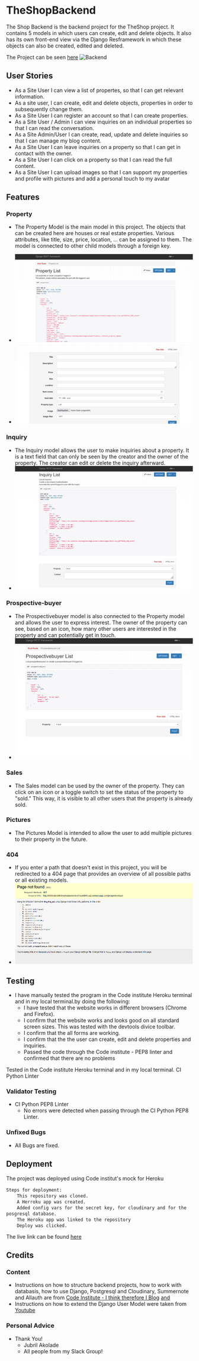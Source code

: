 # TheShopBackend

The Shop Backend is the backend project for the TheShop project.
It contains 5 models in which users can create, edit and delete objects. It also has its own front-end view via the Django Resframework in which these objects can also be created, edited and deleted.


The Project can be seen [here](https://the-shop2-0-d8de1f67b769.herokuapp.com/)
<img src="assets/theShopBackend.png" alt="Backend">


## User Stories

- As a Site User I can view a list of propertes, so that I can get relevant information.
- As a site user, I can create, edit and delete objects, properties in order to subsequently change them.
- As a Site User I can register an account so that I can create properties.
- As a Site User / Admin I can view inquiries on an individual properties so that I can read the conversation.
- As a Site Admin/User I can create, read, update and delete inquiries so that I can manage my blog content.
- As a Site User I can leave inquiries on a property so that I can get in contact with the owner.
- As a Site User I can click on a property so that I can read the full content.
- As a Site User I can upload images so that I can support my properties and profile with pictures and add a personal touch to my avatar

## Features

### Property

- The Property Model is the main model in this project. The objects that can be created here are houses or real estate properties. Various attributes, like title, size, price, location, ... can be assigned to them. The model is connected to other child models through a foreign key.
  
- <img src="assets/screenshot-dj-property-list.png" alt="Property List">
  
- <img src="assets/screenshot-dj-property-create.png" alt="Property Create">

### Inquiry

- The Inquiry model allows the user to make inquiries about a property. It is a text field that can only be seen by the creator and the owner of the property. The creator can edit or delete the inquiry afterward.
- <img src="assets/screenshot-dj-inquiries.png" alt="Inquiries">

### Prospective-buyer

- The Prospectivebuyer model is also connected to the Property model and allows the user to express interest. The owner of the property can see, based on an icon, how many other users are interested in the property and can potentially get in touch.
- <img src="assets/screenshot-dj-prospectivebuyers.png" alt="Prospective buyers">

### Sales

- The Sales model can be used by the owner of the property. They can click on an icon or a toggle switch to set the status of the property to "sold." This way, it is visible to all other users that the property is already sold.


### Pictures

- The Pictures Model is intended to allow the user to add multiple pictures to their property in the future.

### 404

- If you enter a path that doesn't exist in this project, you will be redirected to a 404 page that provides an overview of all possible paths or all existing models.
 - <img src="assets/screenshot-dj-404-model-overview.png" alt="404">



## Testing 

- I have manually tested the program in the Code institute Heroku terminal and in my local terminal.by doing the following:
    - I have tested that the website works in different browsers (Chrome and Firefox).
    - I confirm that the website works and looks good on all standard screen sizes. This was tested with the devtools divice toolbar.
    - I confirm that the all forms are working.
    - I confirm that the the user can create, edit and delete properties and inquiries.
    - Passed the code through the Code institute - PEP8 linter and confirmed that there are no problems

   
 Tested in the Code institute Heroku terminal and in my local terminal.
    CI Python Linter
    

### Validator Testing

  - CI Python PEP8 Linter 
     - No errors were detected when passing through the CI Python PEP8 Linter.



### Unfixed Bugs

 - All Bugs are fixed.


## Deployment

The project was deployed using Code institut's mock for Heroku

    Steps for deployment:
        This repository was cloned.
        A Herroku app was created.
        Added config vars for the secret key, for cloudinary and for the posgresql database.
        The Heroku app was linked to the repository
        Deploy was clicked.

The live link can be found [here](https://the-shop2-0-d8de1f67b769.herokuapp.com/)


## Credits 

### Content

- Instructions on how to structure backend projects, how to work with databasis, how to use Django, Postgresql and Cloudinary, Summernote and Allauth are from [Code Institute - I think therefore I Blog](https://learn.codeinstitute.net/courses/course-v1:CodeInstitute+FST101+2021_T1/courseware/b31493372e764469823578613d11036b/fe4299adcd6743328183aab4e7ec5d13/)
[and](https://learn.codeinstitute.net/courses/course-v1:CodeInstitute+FST101+2021_T1/courseware/dc049b343a9b474f8d75822c5fda1582/a706dbb65b2d467a84e1bf67266851b1/)
- Instructions on how to extend the Django User Model were taken from [Youtube](https://www.youtube.com/watch?v=PtQiiknWUcI&t=9718s)




### Personal Advice

  - Thank You!
    -  Jubril Akolade
    - All people from my Slack Group!